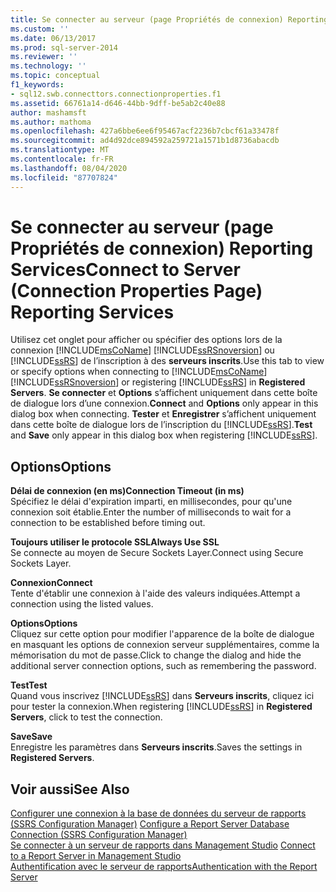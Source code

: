 ```yaml
---
title: Se connecter au serveur (page Propriétés de connexion) Reporting Services | Microsoft Docs
ms.custom: ''
ms.date: 06/13/2017
ms.prod: sql-server-2014
ms.reviewer: ''
ms.technology: ''
ms.topic: conceptual
f1_keywords:
- sql12.swb.connecttors.connectionproperties.f1
ms.assetid: 66761a14-d646-44bb-9dff-be5ab2c40e88
author: mashamsft
ms.author: mathoma
ms.openlocfilehash: 427a6bbe6ee6f95467acf2236b7cbcf61a33478f
ms.sourcegitcommit: ad4d92dce894592a259721a1571b1d8736abacdb
ms.translationtype: MT
ms.contentlocale: fr-FR
ms.lasthandoff: 08/04/2020
ms.locfileid: "87707824"
---
```

# <a name="connect-to-server-connection-properties-page-reporting-services"></a><span data-ttu-id="97807-102">Se connecter au serveur (page Propriétés de connexion) Reporting Services</span><span class="sxs-lookup"><span data-stu-id="97807-102">Connect to Server (Connection Properties Page) Reporting Services</span></span>
  <span data-ttu-id="97807-103">Utilisez cet onglet pour afficher ou spécifier des options lors de la connexion [!INCLUDE[msCoName](../includes/msconame-md.md)] [!INCLUDE[ssRSnoversion](../includes/ssrsnoversion-md.md)] ou [!INCLUDE[ssRS](../includes/ssrs.md)] de l’inscription à des **serveurs inscrits**.</span><span class="sxs-lookup"><span data-stu-id="97807-103">Use this tab to view or specify options when connecting to [!INCLUDE[msCoName](../includes/msconame-md.md)] [!INCLUDE[ssRSnoversion](../includes/ssrsnoversion-md.md)] or registering [!INCLUDE[ssRS](../includes/ssrs.md)] in **Registered Servers**.</span></span> <span data-ttu-id="97807-104">**Se connecter** et **Options** s’affichent uniquement dans cette boîte de dialogue lors d’une connexion.</span><span class="sxs-lookup"><span data-stu-id="97807-104">**Connect** and **Options** only appear in this dialog box when connecting.</span></span> <span data-ttu-id="97807-105">**Tester** et **Enregistrer** s’affichent uniquement dans cette boîte de dialogue lors de l’inscription du [!INCLUDE[ssRS](../includes/ssrs.md)].</span><span class="sxs-lookup"><span data-stu-id="97807-105">**Test** and **Save** only appear in this dialog box when registering [!INCLUDE[ssRS](../includes/ssrs.md)].</span></span>  
  
## <a name="options"></a><span data-ttu-id="97807-106">Options</span><span class="sxs-lookup"><span data-stu-id="97807-106">Options</span></span>  
 <span data-ttu-id="97807-107">**Délai de connexion (en ms)**</span><span class="sxs-lookup"><span data-stu-id="97807-107">**Connection Timeout (in ms)**</span></span>  
 <span data-ttu-id="97807-108">Spécifiez le délai d'expiration imparti, en millisecondes, pour qu'une connexion soit établie.</span><span class="sxs-lookup"><span data-stu-id="97807-108">Enter the number of milliseconds to wait for a connection to be established before timing out.</span></span>  
  
 <span data-ttu-id="97807-109">**Toujours utiliser le protocole SSL**</span><span class="sxs-lookup"><span data-stu-id="97807-109">**Always Use SSL**</span></span>  
 <span data-ttu-id="97807-110">Se connecte au moyen de Secure Sockets Layer.</span><span class="sxs-lookup"><span data-stu-id="97807-110">Connect using Secure Sockets Layer.</span></span>  
  
 <span data-ttu-id="97807-111">**Connexion**</span><span class="sxs-lookup"><span data-stu-id="97807-111">**Connect**</span></span>  
 <span data-ttu-id="97807-112">Tente d'établir une connexion à l'aide des valeurs indiquées.</span><span class="sxs-lookup"><span data-stu-id="97807-112">Attempt a connection using the listed values.</span></span>  
  
 <span data-ttu-id="97807-113">**Options**</span><span class="sxs-lookup"><span data-stu-id="97807-113">**Options**</span></span>  
 <span data-ttu-id="97807-114">Cliquez sur cette option pour modifier l'apparence de la boîte de dialogue en masquant les options de connexion serveur supplémentaires, comme la mémorisation du mot de passe.</span><span class="sxs-lookup"><span data-stu-id="97807-114">Click to change the dialog and hide the additional server connection options, such as remembering the password.</span></span>  
  
 <span data-ttu-id="97807-115">**Test**</span><span class="sxs-lookup"><span data-stu-id="97807-115">**Test**</span></span>  
 <span data-ttu-id="97807-116">Quand vous inscrivez [!INCLUDE[ssRS](../includes/ssrs.md)] dans **Serveurs inscrits**, cliquez ici pour tester la connexion.</span><span class="sxs-lookup"><span data-stu-id="97807-116">When registering [!INCLUDE[ssRS](../includes/ssrs.md)] in **Registered Servers**, click to test the connection.</span></span>  
  
 <span data-ttu-id="97807-117">**Save**</span><span class="sxs-lookup"><span data-stu-id="97807-117">**Save**</span></span>  
 <span data-ttu-id="97807-118">Enregistre les paramètres dans **Serveurs inscrits**.</span><span class="sxs-lookup"><span data-stu-id="97807-118">Saves the settings in **Registered Servers**.</span></span>  
  
## <a name="see-also"></a><span data-ttu-id="97807-119">Voir aussi</span><span class="sxs-lookup"><span data-stu-id="97807-119">See Also</span></span>  
 <span data-ttu-id="97807-120">[Configurer une connexion à la base de données du serveur de rapports &#40;SSRS Configuration Manager&#41;](../../2014/sql-server/install/configure-a-report-server-database-connection-ssrs-configuration-manager.md) </span><span class="sxs-lookup"><span data-stu-id="97807-120">[Configure a Report Server Database Connection  &#40;SSRS Configuration Manager&#41;](../../2014/sql-server/install/configure-a-report-server-database-connection-ssrs-configuration-manager.md) </span></span>  
 <span data-ttu-id="97807-121">[Se connecter à un serveur de rapports dans Management Studio](../reporting-services/tools/connect-to-a-report-server-in-management-studio.md) </span><span class="sxs-lookup"><span data-stu-id="97807-121">[Connect to a Report Server in Management Studio](../reporting-services/tools/connect-to-a-report-server-in-management-studio.md) </span></span>  
 [<span data-ttu-id="97807-122">Authentification avec le serveur de rapports</span><span class="sxs-lookup"><span data-stu-id="97807-122">Authentication with the Report Server</span></span>](../reporting-services/security/authentication-with-the-report-server.md)  
  
  
